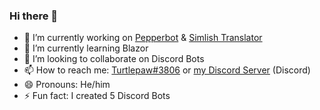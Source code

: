 ### Hi there 👋

- 🔭 I’m currently working on [Pepperbot](https://discord.com/api/oauth2/authorize?client_id=891109752078213172&scope=applications.commands+bot&permissions=1074080839) & [Simlish Translator](https://github.com/TurtlePaw/simlish-translator)
- 🌱 I’m currently learning Blazor
- 👯 I’m looking to collaborate on Discord Bots
- 📫 How to reach me: [Turtlepaw#3806](discord://859915461692096552/users/820465204411236362) or [my Discord Server](https://discord.gg/DATGXxygBh) (Discord)
- 😄 Pronouns: He/him
- ⚡ Fun fact: I created 5 Discord Bots
